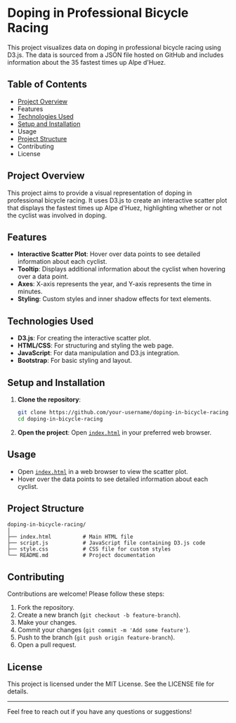 # Doping in Professional Bicycle Racing

This project visualizes data on doping in professional bicycle racing using D3.js. The data is sourced from a JSON file hosted on GitHub and includes information about the 35 fastest times up Alpe d'Huez.

## Table of Contents

- [Project Overview](#project-overview)
- Features
- [Technologies Used](#technologies-used)
- [Setup and Installation](#setup-and-installation)
- Usage
- [Project Structure](#project-structure)
- Contributing
- License

## Project Overview

This project aims to provide a visual representation of doping in professional bicycle racing. It uses D3.js to create an interactive scatter plot that displays the fastest times up Alpe d'Huez, highlighting whether or not the cyclist was involved in doping.

## Features

- **Interactive Scatter Plot**: Hover over data points to see detailed information about each cyclist.
- **Tooltip**: Displays additional information about the cyclist when hovering over a data point.
- **Axes**: X-axis represents the year, and Y-axis represents the time in minutes.
- **Styling**: Custom styles and inner shadow effects for text elements.

## Technologies Used

- **D3.js**: For creating the interactive scatter plot.
- **HTML/CSS**: For structuring and styling the web page.
- **JavaScript**: For data manipulation and D3.js integration.
- **Bootstrap**: For basic styling and layout.

## Setup and Installation

1. **Clone the repository**:
    ```bash
    git clone https://github.com/your-username/doping-in-bicycle-racing.git
    cd doping-in-bicycle-racing
    ```

2. **Open the project**:
    Open [`index.html`](command:_github.copilot.openRelativePath?%5B%7B%22scheme%22%3A%22file%22%2C%22authority%22%3A%22%22%2C%22path%22%3A%22%2FUsers%2Fag%2FGitHub%2FD3%20SVG%2Fdoping-bycicle-racing%2Findex.html%22%2C%22query%22%3A%22%22%2C%22fragment%22%3A%22%22%7D%5D "/Users/ag/GitHub/D3 SVG/doping-bycicle-racing/index.html") in your preferred web browser.

## Usage

- Open [`index.html`](command:_github.copilot.openRelativePath?%5B%7B%22scheme%22%3A%22file%22%2C%22authority%22%3A%22%22%2C%22path%22%3A%22%2FUsers%2Fag%2FGitHub%2FD3%20SVG%2Fdoping-bycicle-racing%2Findex.html%22%2C%22query%22%3A%22%22%2C%22fragment%22%3A%22%22%7D%5D "/Users/ag/GitHub/D3 SVG/doping-bycicle-racing/index.html") in a web browser to view the scatter plot.
- Hover over the data points to see detailed information about each cyclist.

## Project Structure

```
doping-in-bicycle-racing/
│
├── index.html          # Main HTML file
├── script.js           # JavaScript file containing D3.js code
├── style.css           # CSS file for custom styles
└── README.md           # Project documentation
```

## Contributing

Contributions are welcome! Please follow these steps:

1. Fork the repository.
2. Create a new branch (`git checkout -b feature-branch`).
3. Make your changes.
4. Commit your changes (`git commit -m 'Add some feature'`).
5. Push to the branch (`git push origin feature-branch`).
6. Open a pull request.

## License

This project is licensed under the MIT License. See the LICENSE file for details.

---

Feel free to reach out if you have any questions or suggestions!